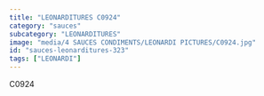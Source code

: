 ```yaml
---
title: "LEONARDITURES C0924"
category: "sauces"
subcategory: "LEONARDITURES"
image: "media/4 SAUCES CONDIMENTS/LEONARDI PICTURES/C0924.jpg"
id: "sauces-leonarditures-323"
tags: ["LEONARDI"]
---
```


C0924
